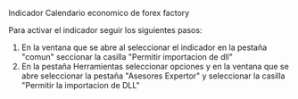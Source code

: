 Indicador Calendario economico de forex factory

Para activar el indicador seguir los siguientes pasos:

  1. En la ventana que se abre al seleccionar el indicador en la pestaña "comun" seccionar la casilla "Permitir importacion de dll"
  2. En la pestaña Herramientas seleccionar opciones y en la ventana que se abre seleccionar la pestaña "Asesores Expertor" y seleccionar la casilla "Permitir la importacion de DLL"
